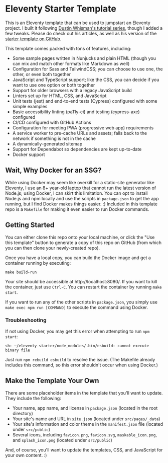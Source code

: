 # Eleventy Starter Template

This is an Eleventy template that can be used to jumpstart an Eleventy project. I built it following [Dustin Whisman's tutorial series](https://sparkbox.com/foundry/series/building_an_eleventy_starter_template), though I added a few tweaks. Please do check out his articles, as well as his version of the [starter template on GitHub](https://github.com/dustin-jw/eleventy-starter).

This template comes packed with tons of features, including:
- Some sample pages written in Nunjucks and plain HTML (though you can mix and match other formats like Markdown as well)
- Configuration for Sass and TailwindCSS; you can choose to use one, the other, or even both together
- JavaScript and TypeScript support; like the CSS, you can decide if you want to use one option or both together
- Support for older browsers with a legacy JavaScript build
- Linters set up for HTML, CSS, and JavaScript
- Unit tests (jest) and end-to-end tests (Cypress) configured with some simple examples
- Basic accessibility linting (pa11y-ci) and testing (cypress-axe) configured
- CI/CD configured with GitHub Actions
- Configuration for meeting PWA (progressive web app) requirements
- A service worker to pre-cache URLs and assets; falls back to the network if something is not in the cache
- A dynamically-generated sitemap
- Support for Dependabot so dependencies are kept up-to-date
- Docker support

## Wait, Why Docker for an SSG?
While using Docker may seem like overkill for a static-site generator like Eleventy, I use an 8+ year-old laptop that cannot run the latest version of Node.js; using Docker, I can skirt this limitation. You can opt to install Node.js and npm locally and use the scripts in `package.json` to get the app running, but I find Docker makes things easier. :) Included in this template repo is a `Makefile` for making it even easier to run Docker commands.

## Getting Started
You can either clone this repo onto your local machine, or click the "Use this template" button to generate a copy of this repo on GitHub (from which you can then clone your newly-created repo).

Once you have a local copy, you can build the Docker image and get a container running by executing:
```
make build-run
```
Your site should be accessible at http://localhost:8080/. If you want to kill the container, just use `Ctrl-C`. You can restart the container by running `make start`.

If you want to run any of the other scripts in `package.json`, you simply use `make exec npm run [COMMAND]` to execute the command using Docker.

### Troubleshooting
If not using Docker, you may get this error when attempting to run `npm start`:
```
sh: ~/eleventy-starter/node_modules/.bin/esbuild: cannot execute binary file
```
Just run `npm rebuild esbuild` to resolve the issue. (The Makefile already includes this command, so this error shouldn't occur when using Docker.)

## Make the Template Your Own
There are some placeholder items in the template that you'll want to update. They include the following:
- Your name, app name, and license in `package.json` (located in the root directory)
- Your site's name and URL in `site.json` (located under `src/pages/_data`)
- Your site's information and color theme in the `manifest.json` file (located under `src/public`)
- Several icons, including `favicon.png`, `favicon.svg`, `maskable_icon.png`, and `splash_icon.png` (located under `src/public`)

And, of course, you'll want to update the templates, CSS, and JavaScript for your own content. :)